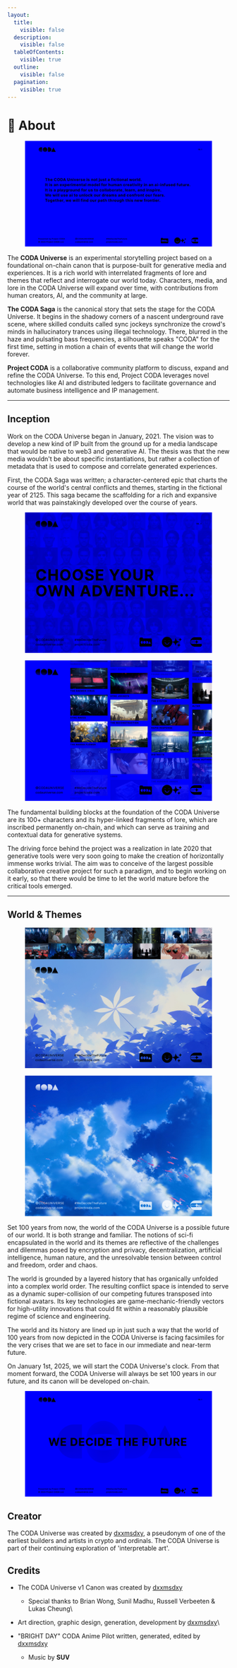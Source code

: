 ```yaml
---
layout:
  title:
    visible: false
  description:
    visible: false
  tableOfContents:
    visible: true
  outline:
    visible: false
  pagination:
    visible: true
---
```


# 📄 About

<div data-full-width="true">

<figure><img src="../../.gitbook/assets/coda_deck_artboards-3.jpg" alt=""><figcaption></figcaption></figure>

</div>

The **CODA Universe** is an experimental storytelling project based on a foundational on-chain canon that is purpose-built for generative media and experiences. It is a rich world with interrelated fragments of lore and themes that reflect and interrogate our world today. Characters, media, and lore in the CODA Universe will expand over time, with contributions from human creators, AI, and the community at large.

**The CODA Saga** is the canonical story that sets the stage for the CODA Universe. It begins in the shadowy corners of a nascent underground rave scene, where skilled conduits called sync jockeys synchronize the crowd's minds in hallucinatory trances using illegal technology. There, blurred in the haze and pulsating bass frequencies, a silhouette speaks "CODA" for the first time, setting in motion a chain of events that will change the world forever.

**Project CODA** is a collaborative community platform to discuss, expand and refine the CODA Universe. To this end, Project CODA leverages novel technologies like AI and distributed ledgers to facilitate governance and automate business intelligence and IP management.

***

## Inception

Work on the CODA Universe began in January, 2021. The vision was to develop a new kind of IP built from the ground up for a media landscape that would be native to web3 and generative AI. The thesis was that the new media wouldn't be about specific instantiations, but rather a collection of metadata that is used to compose and correlate generated experiences.

First, the CODA Saga was written; a character-centered epic that charts the course of the world's central conflicts and themes, starting in the fictional year of 2125. This saga became the scaffolding for a rich and expansive world that was painstakingly developed over the course of years.

<div>

<figure><img src="../../.gitbook/assets/social_choose-your-own-adventure.jpg" alt=""><figcaption></figcaption></figure>

 

<figure><img src="../../.gitbook/assets/social_canon.jpg" alt=""><figcaption></figcaption></figure>

</div>

The fundamental building blocks at the foundation of the CODA Universe are its 100+ characters and its hyper-linked fragments of lore, which are inscribed permanently on-chain, and which can serve as training and contextual data for generative systems.

The driving force behind the project was a realization in late 2020 that generative tools were very soon going to make the creation of horizontally immense works trivial. The aim was to conceive of the largest possible collaborative creative project for such a paradigm, and to begin working on it early, so that there would be time to let the world mature before the critical tools emerged.

***

## World & Themes

<div>

<figure><img src="../../.gitbook/assets/social_100-years-from-now.jpg" alt=""><figcaption></figcaption></figure>

 

<figure><img src="../../.gitbook/assets/social_clouds-01.jpg" alt=""><figcaption></figcaption></figure>

</div>

Set 100 years from now, the world of the CODA Universe is a possible future of our world. It is both strange and familiar. The notions of sci-fi encapsulated in the world and its themes are reflective of the challenges and dilemmas posed by encryption and privacy, decentralization, artificial intelligence, human nature, and the unresolvable tension between control and freedom, order and chaos.

The world is grounded by a layered history that has organically unfolded into a complex world order. The resulting conflict space is intended to serve as a dynamic super-collision of our competing futures transposed into fictional avatars. Its key technologies are game-mechanic-friendly vectors for high-utility innovations that could fit within a reasonably plausible regime of science and engineering.

The world and its history are lined up in just such a way that the world of 100 years from now depicted in the CODA Universe is facing facsimiles for the very crises that we are set to face in our immediate and near-term future.

On January 1st, 2025, we will start the CODA Universe's clock. From that moment forward, the CODA Universe will always be set 100 years in our future, and its canon will be developed on-chain.

<figure><img src="../../.gitbook/assets/coda_deck_artboards-2.jpg" alt=""><figcaption></figcaption></figure>

## Creator

The CODA Universe was created by [dxxmsdxy](https://www.twitter.com/dreeemtheartist/?hl=en), a pseudonym of one of the earliest builders and artists in crypto and ordinals. The CODA Universe is part of their continuing exploration of 'interpretable art'.&#x20;

## Credits

* The CODA Universe v1 Canon was created by [dxxmsdxy](https://app.gitbook.com/u/hBfh4SD8ZWON5lcbgGqAYX8f6jG3 "mention")
  * Special thanks to Brian Wong, Sunil Madhu, Russell Verbeeten & Lukas Cheung\

* Art direction, graphic design, generation, development by [dxxmsdxy](https://app.gitbook.com/u/hBfh4SD8ZWON5lcbgGqAYX8f6jG3 "mention")\

* "BRIGHT DAY" CODA Anime Pilot written, generated, edited by [dxxmsdxy](https://app.gitbook.com/u/hBfh4SD8ZWON5lcbgGqAYX8f6jG3 "mention")
  * Music by **SUV**

